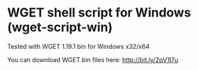 # WGET shell script for Windows (wget-script-win)

Tested with WGET 1.19.1 bin for Windows x32/x64

You can download WGET bin files here: http://bit.ly/2qV1I7u